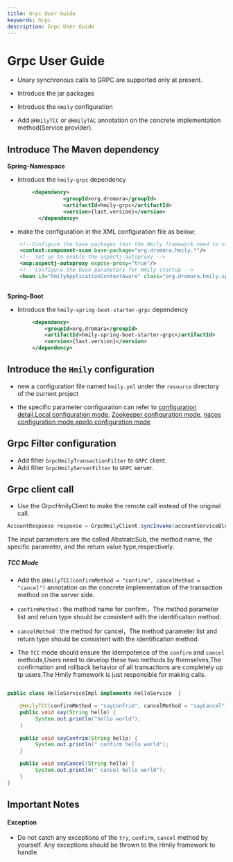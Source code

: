 ```yaml
---
title: Grpc User Guide
keywords: Grpc
description: Grpc User Guide
---
```


# Grpc User Guide

* Unary synchronous calls to GRPC are supported only at present.

* Introduce the jar packages

* Introduce the `Hmily` configuration

* Add `@HmilyTCC` or `@HmilyTAC` annotation on the concrete implementation method(Service provider).

## Introduce The Maven dependency

**Spring-Namespace**      

  * Introduce the `hmily-grpc` dependency 
   
```xml
        <dependency>
                  <groupId>org.dromara</groupId>
                  <artifactId>hmily-grpc</artifactId>
                  <version>{last.version}</version>
          </dependency>
```
* make the configuration in the XML configuration file as below:     
```xml
    <!--Configure the base packages that the Hmily framework need to scan -->
    <context:component-scan base-package="org.dromara.hmily.*"/>
    <!-- set up to enable the aspectj-autoproxy -->
    <aop:aspectj-autoproxy expose-proxy="true"/>
    <!-- Configure the bean parameters for Hmily startup -->
    <bean id="hmilyApplicationContextAware" class="org.dromara.hmily.spring.HmilyApplicationContextAware"/>
 
```

**Spring-Boot**      

 * Introduce the `hmily-spring-boot-starter-grpc` dependency      
```xml
        <dependency>
            <groupId>org.dromara</groupId>
            <artifactId>hmily-spring-boot-starter-grpc</artifactId>
            <version>{last.version}</version>
        </dependency>
```
## Introduce the `Hmily` configuration

* new a configuration file named `hmily.yml` under the `resource` directory of the current project

* the specific parameter configuration can refer to [configuration detail](../config),[Local configuration mode](../config-local), [Zookeeper configuration mode](../config-zookeeper), [nacos configuration mode](../config-nacos),[apollo configuration mode](../config-apollo)

## Grpc Filter configuration

+ Add filter `GrpcHmilyTransactionFilter` to `GRPC` client.
+ Add filter `GrpcHmilyServerFilter` to `GRPC` server.

## Grpc client call

* Use the GrpcHmilyClient to make the remote call instead of the original call.

```java
AccountResponse response = GrpcHmilyClient.syncInvoke(accountServiceBlockingStub, "payment", request, AccountResponse.class);
```
The input parameters are the called AbstratcSub, the method name, the specific parameter, and the return value type,respectively.

##### TCC Mode

 * Add the `@HmilyTCC(confirmMethod = "confirm", cancelMethod = "cancel")` annotation on the concrete implementation of the transaction method on the server side.

 * `confirmMethod` : the method name for confirm，The method parameter list and return type should be consistent with the identification method.

 * `cancelMethod` :  the method for cancel，The method parameter list and return type should be consistent with the identification method.
 
 * The `TCC` mode should ensure the idempotence of the `confirm` and `cancel` methods,Users need to develop these two methods by themselves,The confirmation and rollback behavior of all transactions are completely up tp users.The Hmily framework is just responsible for making calls.

```java

public class HelloServiceImpl implements HelloService  {

    @HmilyTCC(confirmMethod = "sayConfrim", cancelMethod = "sayCancel")
    public void say(String hello) {
         System.out.println("hello world");
    }
    
    public void sayConfrim(String hello) {
         System.out.println(" confirm hello world");
    }

    public void sayCancel(String hello) {
         System.out.println(" cancel hello world");
    }
}
``` 


## Important Notes

#### Exception
  
  * Do not catch any exceptions of the `try`, `confirm`, `cancel` method by yourself. Any exceptions should be thrown to the Hmily framework to handle.
